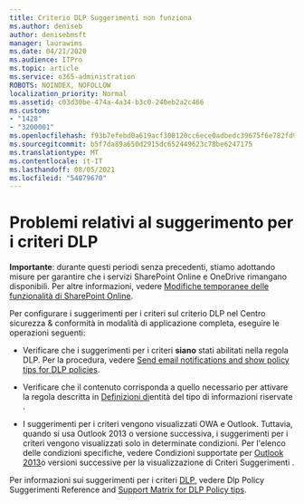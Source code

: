 ```yaml
---
title: Criterio DLP Suggerimenti non funziona
ms.author: deniseb
author: denisebmsft
manager: laurawims
ms.date: 04/21/2020
ms.audience: ITPro
ms.topic: article
ms.service: o365-administration
ROBOTS: NOINDEX, NOFOLLOW
localization_priority: Normal
ms.assetid: c03d30be-474a-4a34-b3c0-240eb2a2c466
ms.custom:
- "1428"
- "3200001"
ms.openlocfilehash: f93b7efebd0a619acf300120cc6ece0adbedc39675f6e782fd982dc1f988edbd
ms.sourcegitcommit: b5f7da89a650d2915dc652449623c78be6247175
ms.translationtype: MT
ms.contentlocale: it-IT
ms.lasthandoff: 08/05/2021
ms.locfileid: "54079670"
---
```

# <a name="dlp-policy-tip-issues"></a>Problemi relativi al suggerimento per i criteri DLP

**Importante**: durante questi periodi senza precedenti, stiamo adottando misure per garantire che i servizi SharePoint Online e OneDrive rimangano disponibili. Per altre informazioni, vedere [Modifiche temporanee delle funzionalità di SharePoint Online](https://aka.ms/ODSPAdjustments).

Per configurare i suggerimenti per i criteri sul criterio DLP nel Centro sicurezza & conformità in modalità di applicazione completa, eseguire le operazioni seguenti:

- Verificare che i suggerimenti per i criteri **siano** stati abilitati nella regola DLP. Per la procedura, vedere [Send email notifications and show policy tips for DLP policies](https://docs.microsoft.com/microsoft-365/compliance/use-notifications-and-policy-tips).

- Verificare che il contenuto corrisponda a quello necessario per attivare la regola descritta in [Definizioni di](https://docs.microsoft.com/microsoft-365/compliance/sensitive-information-type-entity-definitions)entità del tipo di informazioni riservate .

- I suggerimenti per i criteri vengono visualizzati OWA e Outlook. Tuttavia, quando si usa Outlook 2013 o versione successiva, i suggerimenti per i criteri vengono visualizzati solo in determinate condizioni. Per l'elenco delle condizioni specifiche, vedere Condizioni supportate per [Outlook 2013](https://docs.microsoft.com/microsoft-365/compliance/use-notifications-and-policy-tips)o versioni successive per la visualizzazione di Criteri Suggerimenti .

Per informazioni sui suggerimenti per i criteri [DLP,](https://docs.microsoft.com/microsoft-365/compliance/dlp-policy-tips-reference?view=o365-worldwide#support-matrix-for-dlp-policy-tips-across-microsoft-apps) vedere Dlp Policy Suggerimenti Reference and [Support Matrix for DLP Policy tips](https://docs.microsoft.com/microsoft-365/compliance/dlp-policy-tips-reference?view=o365-worldwide#support-matrix-for-dlp-policy-tips-across-microsoft-apps).